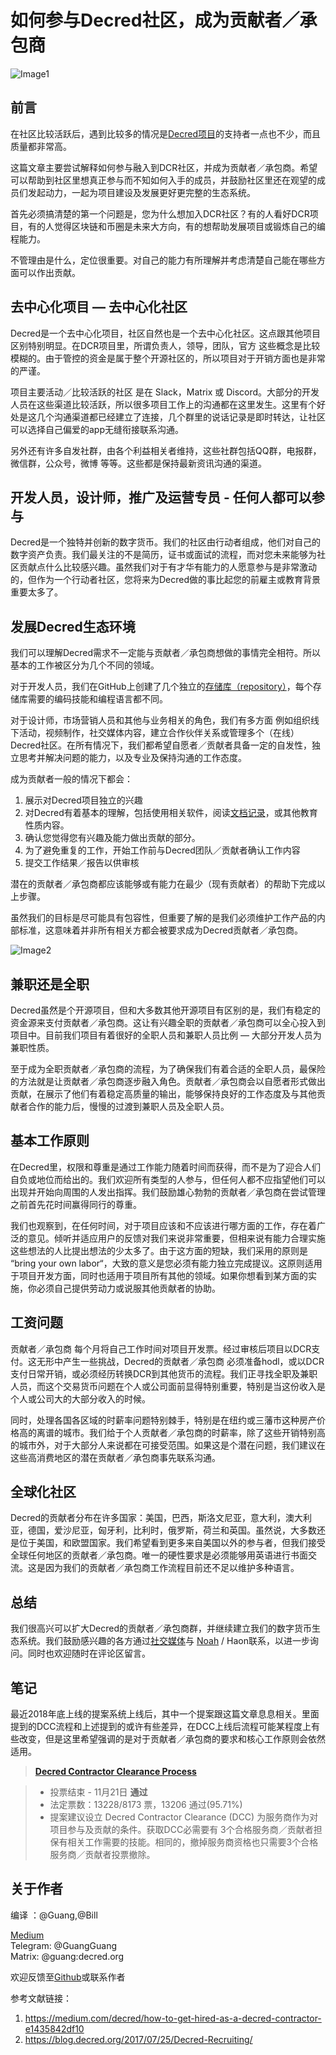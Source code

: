 # 如何参与Decred社区，成为贡献者／承包商

![Image1](/img/How_to_Get_Hired_as_a_Decred_Contractor_CN/img1.png)

## 前言
在社区比较活跃后，遇到比较多的情况是[Decred项目](https://www.decred.org/)的支持者一点也不少，而且质量都非常高。

这篇文章主要尝试解释如何参与融入到DCR社区，并成为贡献者／承包商。希望可以帮助到社区里想真正参与而不知如何入手的成员，并鼓励社区里还在观望的成员们发起动力，一起为项目建设及发展更好更完整的生态系统。

首先必须搞清楚的第一个问题是，您为什么想加入DCR社区？有的人看好DCR项目，有的人觉得区块链和币圈是未来大方向，有的想帮助发展项目或锻炼自己的编程能力。

不管理由是什么，定位很重要。对自己的能力有所理解并考虑清楚自己能在哪些方面可以作出贡献。

## 去中心化项目 — 去中心化社区

Decred是一个去中心化项目，社区自然也是一个去中心化社区。这点跟其他项目区别特别明显。在DCR项目里，所谓负责人，领导，团队，官方 这些概念是比较模糊的。由于管控的资金是属于整个开源社区的，所以项目对于开销方面也是非常的严谨。

项目主要活动／比较活跃的社区 是在 Slack，Matrix 或 Discord。大部分的开发人员在这些渠道比较活跃，所以很多项目工作上的沟通都在这里发生。这里有个好处是这几个沟通渠道都已经建立了连接，几个群里的说话记录是即时转达，让社区可以选择自己偏爱的app无缝衔接联系沟通。

另外还有许多自发社群，由各个利益相关者维持，这些社群包括QQ群，电报群，微信群，公众号，微博 等等。这些都是保持最新资讯沟通的渠道。

##  开发人员，设计师，推广及运营专员 - 任何人都可以参与

Decred是一个独特并创新的数字货币。我们的社区由行动者组成，他们对自己的数字资产负责。我们最关注的不是简历，证书或面试的流程，而对您未来能够为社区贡献点什么比较感兴趣。虽然我们对于有才华有能力的人愿意参与是非常激动的，但作为一个行动者社区，您将来为Decred做的事比起您的前雇主或教育背景重要太多了。

## 发展Decred生态环境

我们可以理解Decred需求不一定能与贡献者／承包商想做的事情完全相符。所以基本的工作被区分为几个不同的领域。

对于开发人员，我们在GitHub上创建了几个独立的[存储库（repository）](https://github.com/decred)，每个存储库需要的编码技能和编程语言都不同。

对于设计师，市场营销人员和其他与业务相关的角色，我们有多方面 例如组织线下活动，视频制作，社交媒体内容，建立合作伙伴关系或管理多个（在线）Decred社区。在所有情况下，我们都希望自愿者／贡献者具备一定的自发性，独立思考并解决问题的能力，以及专业及保持沟通的工作态度。

成为贡献者一般的情况下都会：

1. 展示对Decred项目独立的兴趣
2. 对Decred有着基本的理解，包括使用相关软件，阅读[文档记录](https://docs.decred.org/)，或其他教育性质内容。
3. 确认您觉得您有兴趣及能力做出贡献的部分。
4. 为了避免重复的工作，开始工作前与Decred团队／贡献者确认工作内容
5. 提交工作结果／报告以供审核

潜在的贡献者／承包商都应该能够或有能力在最少（现有贡献者）的帮助下完成以上步骤。

虽然我们的目标是尽可能具有包容性，但重要了解的是我们必须维护工作产品的内部标准，这意味着并非所有相关方都会被要求成为Decred贡献者／承包商。

![Image2](/img/How_to_Get_Hired_as_a_Decred_Contractor_CN/img2.jpeg)

## 兼职还是全职
Decred虽然是个开源项目，但和大多数其他开源项目有区别的是，我们有稳定的资金源来支付贡献者／承包商。这让有兴趣全职的贡献者／承包商可以全心投入到项目中。目前我们项目有着很好的全职人员和兼职人员比例 — 大部分开发人员为兼职性质。

至于成为全职贡献者／承包商的流程，为了确保我们有着合适的全职人员，最保险的方法就是让贡献者／承包商逐步融入角色。贡献者／承包商会以自愿者形式做出贡献，在展示了他们有着稳定高质量的输出，能够保持良好的工作态度及与其他贡献者合作的能力后，慢慢的过渡到兼职人员及全职人员。

## 基本工作原则

在Decred里，权限和尊重是通过工作能力随着时间而获得，而不是为了迎合人们自负或地位而给出的。我们欢迎所有类型的人参与，但任何人都不应指望他们可以出现并开始向周围的人发出指挥。我们鼓励雄心勃勃的贡献者／承包商在尝试管理之前首先花时间赢得同行的尊重。

我们也观察到，在任何时间，对于项目应该和不应该进行哪方面的工作，存在着广泛的意见。倾听并适应用户的反馈对我们来说非常重要，但相来说有能力合理实施这些想法的人比提出想法的少太多了。由于这方面的短缺，我们采用的原则是 “bring your own labor“，大致的意义是您必须有能力独立完成提议。这原则适用于项目开发方面，同时也适用于项目所有其他的领域。如果你想看到某方面的实施，你必须自己提供劳动力或说服其他贡献者的协助。

## 工资问题 

贡献者／承包商 每个月将自己工作时间对项目开发票。经过审核后项目以DCR支付。这无形中产生一些挑战，Decred的贡献者／承包商 必须准备hodl，或以DCR支付日常开销，或必须经历转换DCR到其他货币的流程。我们正寻找全职及兼职人员，而这个交易货币问题在个人或公司面前显得特别重要，特别是当这份收入是个人或公司大的大部分收入的时候。

同时，处理各国各区域的时薪率问题特别棘手，特别是在纽约或三藩市这种房产价格高的离谱的城市。我们给于个人贡献者／承包商的时薪率，除了这些开销特别高的城市外，对于大部分人来说都在可接受范围。如果这是个潜在问题，我们建议在这些高消费地区的潜在贡献者／承包商事先联系沟通。

## 全球化社区
Decred的贡献者分布在许多国家：美国，巴西，斯洛文尼亚，意大利，澳大利亚，德国，爱沙尼亚，匈牙利，比利时，俄罗斯，荷兰和英国。虽然说，大多数还是位于美国，和欧盟国家。我们希望看到更多来自美国以外的参与者，但我们接受全球任何地区的贡献者／承包商。唯一的硬性要求是必须能够用英语进行书面交流。这是因为我们的贡献者／承包商工作流程目前还不足以维护多种语言。

## 总结
我们很高兴可以扩大Decred的贡献者／承包商群，并继续建立我们的数字货币生态系统。我们鼓励感兴趣的各方通过[社交媒体](https://decred.org/community/)与 [Noah](https://medium.com/@NoahPierau) / Haon联系，以进一步询问。同时也欢迎随时在评论区留言。

## 笔记
最近2018年底上线的提案系统上线后，其中一个提案跟这篇文章息息相关。里面提到的DCC流程和上述提到的或许有些差异，在DCC上线后流程可能某程度上有些改变，但是这里希望强调的是对于贡献者／承包商的要求和核心工作原则会依然适用。

> **[Decred Contractor Clearance Process](https://proposals.decred.org/proposals/fa38a3593d9a3f6cb2478a24c25114f5097c572f6dadf24c78bb521ed10992a4)** 

>* 投票结束 - 11月21日 **通过**
>* 法定票数：13228/8173 票，13206 通过(95.71%) 
>* 提案建议设立 Decred Contractor Clearance (DCC) 为服务商作为对项目参与及贡献的条件。获取DCC必需要有 3个合格服务商／贡献者担保有相关工作需要的技能。相同的，撤掉服务商资格也只需要3个合格服务商／贡献者投票撤除。

## 关于作者 
编译 ：@Guang,@Bill

[Medium](https://medium.com/@guang.dcr)<br/>
Telegram: @GuangGuang<br/>
Matrix: @guang:decred.org

欢迎反馈至[Github](https://github.com/Guang168)或联系作者

参考文献链接：
 
1. https://medium.com/decred/how-to-get-hired-as-a-decred-contractor-e1435842df10
2. https://blog.decred.org/2017/07/25/Decred-Recruiting/
